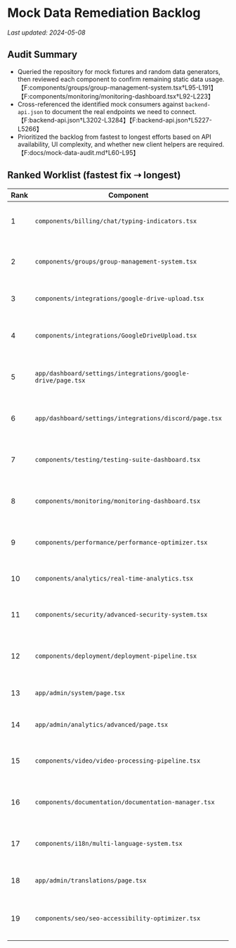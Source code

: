 # Mock Data Remediation Backlog

_Last updated: 2024-05-08_

## Audit Summary
- Queried the repository for mock fixtures and random data generators, then reviewed each component to confirm remaining static data usage.【F:components/groups/group-management-system.tsx†L95-L191】【F:components/monitoring/monitoring-dashboard.tsx†L92-L223】
- Cross-referenced the identified mock consumers against `backend-api.json` to document the real endpoints we need to connect.【F:backend-api.json†L3202-L3284】【F:backend-api.json†L5227-L5266】
- Prioritized the backlog from fastest to longest efforts based on API availability, UI complexity, and whether new client helpers are required.【F:docs/mock-data-audit.md†L60-L95】

## Ranked Worklist (fastest fix ➝ longest)
| Rank | Component | Status | Notes | Target API(s) |
| --- | --- | --- | --- | --- |
| 1 | `components/billing/chat/typing-indicators.tsx` | ✅ Completed | Now polls `chatAPI.getActiveUsers` on a five-second cadence, normalizes presence metadata, and only surfaces remote typists after verifying recent activity.【F:components/billing/chat/typing-indicators.tsx†L25-L153】 | `/api/chat/<room_id>/active-users/`【F:backend-api.json†L2596-L2624】 |
| 2 | `components/groups/group-management-system.tsx` | ✅ Completed | Fetches live groups via `socialAPI.getGroups`, hydrates details on demand, and wires join/leave flows to the backend while surfacing real member rosters.【F:components/groups/group-management-system.tsx†L214-L438】 | `/api/social/groups/`, `/api/social/groups/<group_id>/`【F:backend-api.json†L4746-L4783】 |
| 3 | `components/integrations/google-drive-upload.tsx` | ⏳ Pending | Uses `mockFolders` plus simulated upload progress and fake Drive IDs.【F:components/integrations/google-drive-upload.tsx†L57-L159】 | `/api/integrations/google-drive/auth-url/`, `/api/integrations/google-drive/files/`【F:backend-api.json†L3718-L3752】 |
| 4 | `components/integrations/GoogleDriveUpload.tsx` | ⏳ Pending | `loadDriveFiles` returns `mockFiles` and both upload paths run timers instead of calling integrations endpoints.【F:components/integrations/GoogleDriveUpload.tsx†L108-L199】 | `/api/integrations/google-drive/files/`【F:backend-api.json†L3718-L3752】 |
| 5 | `app/dashboard/settings/integrations/google-drive/page.tsx` | ⏳ Pending | Dashboard metrics and listings pull from `mockFolders`, so sync and storage stats never hit the server.【F:app/dashboard/settings/integrations/google-drive/page.tsx†L25-L177】 | `/api/integrations/google-drive/files/`【F:backend-api.json†L3718-L3752】 |
| 6 | `app/dashboard/settings/integrations/discord/page.tsx` | ⏳ Pending | Connected account card and server table rely on `mockUser` and `mockServers`, with OAuth simulated locally.【F:app/dashboard/settings/integrations/discord/page.tsx†L35-L216】 | `/api/integrations/social/<provider>/auth-url/`, `/api/integrations/health/`【F:backend-api.json†L3699-L3852】 |
| 7 | `components/testing/testing-suite-dashboard.tsx` | ⏳ Pending | Test suites, results, and execution timers are generated from `mockTestSuites` and `mockTestResults`.【F:components/testing/testing-suite-dashboard.tsx†L102-L200】 | `/api/analytics/dashboard/`, `/api/analytics/advanced/query/`【F:backend-api.json†L3202-L3284】 |
| 8 | `components/monitoring/monitoring-dashboard.tsx` | ⏳ Pending | Metrics, logs, alerts, and service health default to static arrays and simulated random drift.【F:components/monitoring/monitoring-dashboard.tsx†L92-L243】 | `/api/admin/system-health/`, `/api/admin/logs/`【F:backend-api.json†L5227-L5266】 |
| 9 | `components/performance/performance-optimizer.tsx` | ⏳ Pending | Optimization suggestions and bundle analysis still reference `mockSuggestions` and `mockBundleAnalysis` with fabricated trend data.【F:components/performance/performance-optimizer.tsx†L90-L160】 | `/api/analytics/dashboard/`, `/api/analytics/advanced/query/`【F:backend-api.json†L3202-L3284】 |
| 10 | `components/analytics/real-time-analytics.tsx` | ⏳ Pending | Retains `mockLiveUsers`, `mockActiveRooms`, and random chart generators alongside partial API wiring.【F:components/analytics/real-time-analytics.tsx†L64-L142】 | `/api/analytics/dashboard/realtime/`【F:backend-api.json†L3258-L3274】 |
| 11 | `components/security/advanced-security-system.tsx` | ⏳ Pending | Threats, rules, audit logs, and compliance reports are initialized from mock arrays before any admin calls.【F:components/security/advanced-security-system.tsx†L86-L233】 | `/api/admin/system-health/`, `/api/admin/logs/`, `/api/admin/compliance-reports/`【F:backend-api.json†L5227-L5266】 |
| 12 | `components/deployment/deployment-pipeline.tsx` | ⏳ Pending | Deployment history and environment cards are populated from `mockDeployments` and `mockEnvironments` with simulated progress updates.【F:components/deployment/deployment-pipeline.tsx†L71-L214】 | `/api/admin/dashboard/`, `/api/admin/analytics/`【F:backend-api.json†L4966-L4989】 |
| 13 | `app/admin/system/page.tsx` | ⏳ Pending | Generates historical performance charts client-side via `mockHistorical` data rather than querying telemetry endpoints.【F:app/admin/system/page.tsx†L169-L188】 | `/api/admin/system-health/`, `/api/admin/logs/`【F:backend-api.json†L5227-L5266】 |
| 14 | `app/admin/analytics/advanced/page.tsx` | ⏳ Pending | Metrics, user segments, regions, and devices derive from hard-coded mock arrays.【F:app/admin/analytics/advanced/page.tsx†L52-L188】 | `/api/analytics/dashboard/`, `/api/analytics/advanced/query/`【F:backend-api.json†L3202-L3284】 |
| 15 | `components/video/video-processing-pipeline.tsx` | ⏳ Pending | Processing settings stay tied to `mockSettings` even though job normalization expects live payloads.【F:components/video/video-processing-pipeline.tsx†L96-L137】 | `/api/videos/<video_id>/processing-status/`, `/api/videos/<video_id>/analytics/`【F:backend-api.json†L1551-L1581】 |
| 16 | `components/documentation/documentation-manager.tsx` | ⏳ Pending | Documentation tables load from `mockDocuments` and `mockCategories` with local create/edit flows.【F:components/documentation/documentation-manager.tsx†L60-L160】 | `/api/docs/` (requires dedicated Docs API client)【F:backend-api.json†L183-L199】 |
| 17 | `components/i18n/multi-language-system.tsx` | ⏳ Pending | Language status, translations, and projects are driven by `mockLanguages`, `mockTranslations`, and `mockProjects` until localization endpoints exist.【F:components/i18n/multi-language-system.tsx†L103-L218】 | Localization endpoints still need to be exposed by the backend.【F:docs/mock-data-audit.md†L74-L95】 |
| 18 | `app/admin/translations/page.tsx` | ⏳ Pending | Admin translations view mirrors the same `mockLanguages` and `mockTranslations`, with no persistence for edits.【F:app/admin/translations/page.tsx†L51-L162】 | Localization endpoints required (backend work pending).【F:docs/mock-data-audit.md†L74-L95】 |
| 19 | `components/seo/seo-accessibility-optimizer.tsx` | ⏳ Pending | Starts from empty `mockSEOMetrics`/`mockAccessibilityIssues` arrays before synthesizing data locally.【F:components/seo/seo-accessibility-optimizer.tsx†L74-L106】 | `/api/analytics/dashboard/`, `/api/admin/logs/`【F:backend-api.json†L3202-L3284】【F:backend-api.json†L5227-L5266】 |
